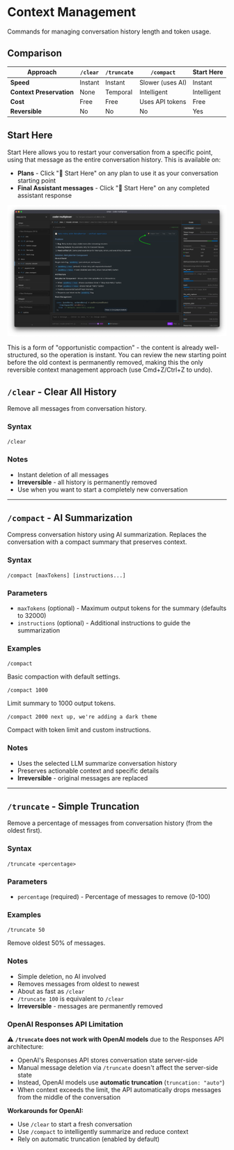 # Context Management

Commands for managing conversation history length and token usage.

## Comparison

| Approach                 | `/clear` | `/truncate` | `/compact`       | Start Here      |
| ------------------------ | -------- | ----------- | ---------------- | --------------- |
| **Speed**                | Instant  | Instant     | Slower (uses AI) | Instant         |
| **Context Preservation** | None     | Temporal    | Intelligent      | Intelligent     |
| **Cost**                 | Free     | Free        | Uses API tokens  | Free            |
| **Reversible**           | No       | No          | No               | Yes             |

## Start Here

Start Here allows you to restart your conversation from a specific point, using that message as the entire conversation history. This is available on:

- **Plans** - Click "🎯 Start Here" on any plan to use it as your conversation starting point
- **Final Assistant messages** - Click "🎯 Start Here" on any completed assistant response

![Start Here](./img/plan-compact.webp)

This is a form of "opportunistic compaction" - the content is already well-structured, so the operation is instant. You can review the new starting point before the old context is permanently removed, making this the only reversible context management approach (use Cmd+Z/Ctrl+Z to undo).

## `/clear` - Clear All History

Remove all messages from conversation history.

### Syntax

```
/clear
```

### Notes

- Instant deletion of all messages
- **Irreversible** - all history is permanently removed
- Use when you want to start a completely new conversation

---

## `/compact` - AI Summarization

Compress conversation history using AI summarization. Replaces the conversation with a compact summary that preserves context.

### Syntax

```
/compact [maxTokens] [instructions...]
```

### Parameters

- `maxTokens` (optional) - Maximum output tokens for the summary (defaults to 32000)
- `instructions` (optional) - Additional instructions to guide the summarization

### Examples

```
/compact
```

Basic compaction with default settings.

```
/compact 1000
```

Limit summary to 1000 output tokens.

```
/compact 2000 next up, we're adding a dark theme
```

Compact with token limit and custom instructions.

### Notes

- Uses the selected LLM summarize conversation history
- Preserves actionable context and specific details
- **Irreversible** - original messages are replaced

---

## `/truncate` - Simple Truncation

Remove a percentage of messages from conversation history (from the oldest first).

### Syntax

```
/truncate <percentage>
```

### Parameters

- `percentage` (required) - Percentage of messages to remove (0-100)

### Examples

```
/truncate 50
```

Remove oldest 50% of messages.

### Notes

- Simple deletion, no AI involved
- Removes messages from oldest to newest
- About as fast as `/clear`
- `/truncate 100` is equivalent to `/clear`
- **Irreversible** - messages are permanently removed

### OpenAI Responses API Limitation

⚠️ **`/truncate` does not work with OpenAI models** due to the Responses API architecture:

- OpenAI's Responses API stores conversation state server-side
- Manual message deletion via `/truncate` doesn't affect the server-side state
- Instead, OpenAI models use **automatic truncation** (`truncation: "auto"`)
- When context exceeds the limit, the API automatically drops messages from the middle of the conversation

**Workarounds for OpenAI:**

- Use `/clear` to start a fresh conversation
- Use `/compact` to intelligently summarize and reduce context
- Rely on automatic truncation (enabled by default)
